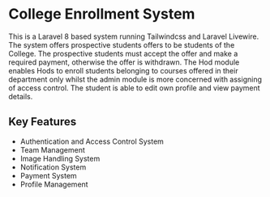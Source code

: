 # College Enrollment System

This is a Laravel 8 based system running Tailwindcss and Laravel Livewire. The system offers prospective students offers to be students of the College. The prospective students must accept the offer and make a required payment, otherwise the offer is withdrawn. The Hod module enables Hods to enroll students belonging to courses offered in their department only whilst the admin module is more concerned with assigning of access control. The student is able to edit own profile and view payment details.

## Key Features
  - Authentication and Access Control System
  - Team Management
  - Image Handling System
  - Notification System
  - Payment System
  - Profile Management
